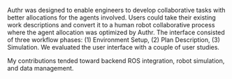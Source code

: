 Authr was designed to enable engineers to develop collaborative tasks with better allocations for the agents involved. Users could take their existing work descriptions and convert it to a human robot collaborative process where the agent allocation was optimized by Authr. The interface consisted of three workflow phases: (1) Environment Setup, (2) Plan Description, (3) Simulation. We evaluated the user interface with a couple of user studies.
 
My contributions tended toward backend ROS integration, robot simulation, and data management. 